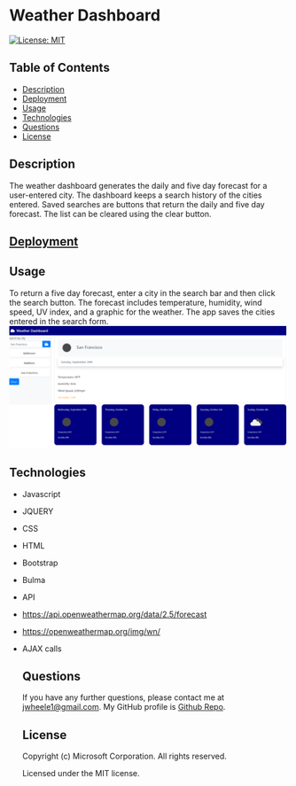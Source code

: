 # Weather Dashboard
  [![License: MIT](https://img.shields.io/badge/License-MIT-yellow.svg)](https://opensource.org/licenses/MIT)
  ## Table of Contents
  * [Description](#Description)
  * [Deployment](#Deployment)
  * [Usage](#Usage)
  * [Technologies](#Technologies)
  * [Questions](#Questions)
  * [License](#License)
  ## Description
  The weather dashboard generates the daily and five day forecast for a user-entered city. The dashboard keeps a search history of the cities entered. Saved searches are    buttons that return the daily and five day forecast. The list can be cleared using the clear button. 
  ## [Deployment](https://jrtwheeler.github.io/Weather-Dashboard/)
  ## Usage
To return a five day forecast, enter a city in the search bar and then click the search button. The forecast includes temperature, humidity, wind speed, UV index, and a graphic for the weather. The app saves the cities entered in the search form.
 ![Web page](assets/images/Weather_Dashboard.png)
  ## Technologies
* Javascript
* JQUERY
* CSS
* HTML
* Bootstrap
* Bulma
* API
* https://api.openweathermap.org/data/2.5/forecast
* https://openweathermap.org/img/wn/
* AJAX calls
  ## Questions
  If you have any further questions, please contact me at jwheele1@gmail.com.
  My GitHub profile is [Github Repo](https://github.com/jrtwheeler).
    ## License
  Copyright (c) Microsoft Corporation. All rights reserved.
  
  Licensed under the MIT license.

